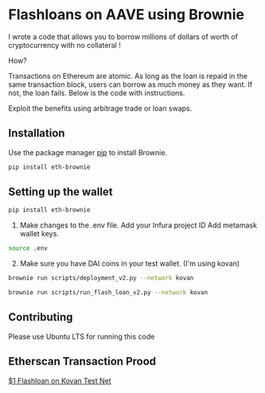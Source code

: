 # Flashloans on AAVE using Brownie

I wrote a code that allows you to borrow millions of dollars of worth of cryptocurrency with no collateral !



How?



Transactions on Ethereum are atomic. As long as the loan is repaid in the same transaction block, users can borrow as much money as they want. If not, the loan fails. Below is the code with instructions.



Exploit the benefits using arbitrage trade or loan swaps.
## Installation

Use the package manager [pip](https://pip.pypa.io/en/stable/) to install Brownie.

```bash
pip install eth-brownie
```

## Setting up the wallet

```bash
pip install eth-brownie
```
1. Make changes to the .env file. Add your Infura project ID Add metamask wallet keys.

```bash
source .env
```
2. Make sure you have DAI coins in your test wallet. (I'm using kovan)

```bash
brownie run scripts/deployment_v2.py --network kovan
```

```bash
brownie run scripts/run_flash_loan_v2.py --network kovan
```



## Contributing
Please use Ubuntu LTS for running this code

## Etherscan Transaction Prood
[$1 Flashloan on Kovan Test Net](https://kovan.etherscan.io/tx/0x746e13689c110a727a629818fb61b7ba3a8babe2b47baf79e9b1c7d7dc5978d8)
